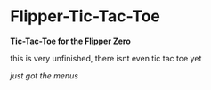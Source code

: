 # Flipper-Tic-Tac-Toe
**Tic-Tac-Toe for the Flipper Zero**

this is very unfinished, there isnt even tic tac toe yet

*just got the menus*
